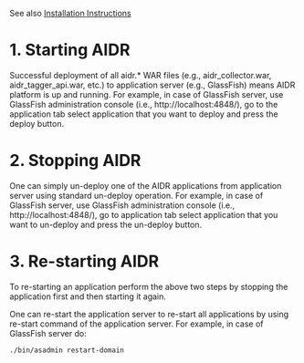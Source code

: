 See also [Installation Instructions](https://github.com/qcri-social/AIDR/wiki/Installation-instructions)

# 1. Starting AIDR

Successful deployment of all aidr.* WAR files (e.g., aidr_collector.war, aidr_tagger_api.war, etc.) to application server (e.g., GlassFish) means AIDR platform is up and running. For example, in case of GlassFish server, use GlassFish administration console (i.e., http://localhost:4848/), go to the application tab select application that you want to deploy and press the deploy button. 

# 2. Stopping AIDR

One can simply un-deploy one of the AIDR applications from application server using standard un-deploy operation. For example, in case of GlassFish server, use GlassFish administration console (i.e., http://localhost:4848/), go to application tab select application that you want to un-deploy and press the un-deploy button.

# 3. Re-starting AIDR

To re-starting an application perform the above two steps by stopping the application first and then starting it again.

One can re-start the application server to re-start all applications by using re-start command of the application server. For example, in case of GlassFish server do:

`./bin/asadmin restart-domain`

